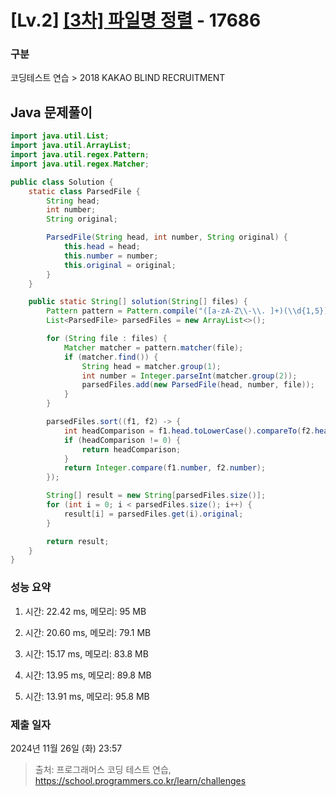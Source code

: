 # [Lv.2] [[3차] 파일명 정렬](https://school.programmers.co.kr/learn/courses/30/lessons/17686?language=java) - 17686 

### 구분

코딩테스트 연습 > 2018 KAKAO BLIND RECRUITMENT

## Java 문제풀이

```java
import java.util.List;
import java.util.ArrayList;
import java.util.regex.Pattern;
import java.util.regex.Matcher;

public class Solution {
    static class ParsedFile {
        String head;
        int number;
        String original;

        ParsedFile(String head, int number, String original) {
            this.head = head;
            this.number = number;
            this.original = original;
        }
    }

    public static String[] solution(String[] files) {
        Pattern pattern = Pattern.compile("([a-zA-Z\\-\\. ]+)(\\d{1,5})");
        List<ParsedFile> parsedFiles = new ArrayList<>();

        for (String file : files) {
            Matcher matcher = pattern.matcher(file);
            if (matcher.find()) {
                String head = matcher.group(1);
                int number = Integer.parseInt(matcher.group(2));
                parsedFiles.add(new ParsedFile(head, number, file));
            }
        }

        parsedFiles.sort((f1, f2) -> {
            int headComparison = f1.head.toLowerCase().compareTo(f2.head.toLowerCase());
            if (headComparison != 0) {
                return headComparison;
            }
            return Integer.compare(f1.number, f2.number);
        });

        String[] result = new String[parsedFiles.size()];
        for (int i = 0; i < parsedFiles.size(); i++) {
            result[i] = parsedFiles.get(i).original;
        }

        return result;
    }
}
```

### 성능 요약

1. 시간: 22.42 ms, 메모리: 95 MB

2. 시간: 20.60 ms, 메모리: 79.1 MB
3. 시간: 15.17 ms, 메모리: 83.8 MB
4. 시간: 13.95 ms, 메모리: 89.8 MB
5. 시간: 13.91 ms, 메모리: 95.8 MB

### 제출 일자

2024년 11월 26일 (화) 23:57

> 출처: 프로그래머스 코딩 테스트 연습, https://school.programmers.co.kr/learn/challenges